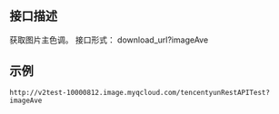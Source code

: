 ## 接口描述
获取图片主色调。
接口形式： download_url?imageAve

## 示例
```
http://v2test-10000812.image.myqcloud.com/tencentyunRestAPITest?imageAve
```
